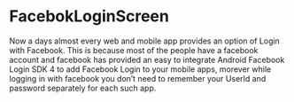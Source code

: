 # FacebokLoginScreen
Now a days almost every web and mobile app provides an option of Login with Facebook. This is because most of the people have a facebook account and facebook has provided an easy to integrate Android Facebook Login SDK 4 to add Facebook Login to your mobile apps, morever while logging in with facebook you don’t need to remember your UserId and password separately for each such app.
